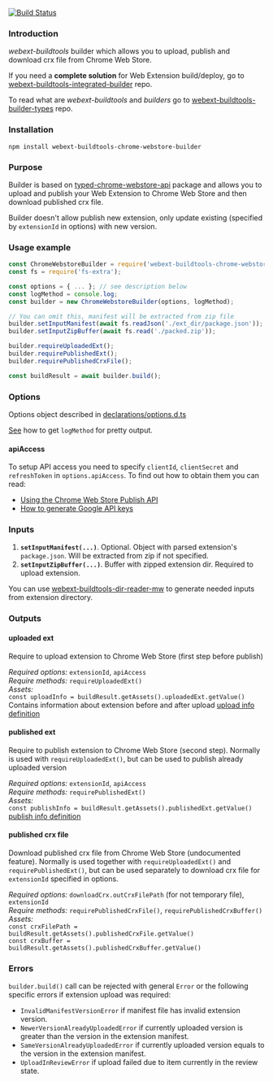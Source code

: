 [![Build Status](https://travis-ci.com/cardinalby/webext-buildtools-chrome-webstore-builder.svg?branch=master)](https://travis-ci.com/cardinalby/webext-buildtools-chrome-webstore-builder)
### Introduction
*webext-buildtools* builder which allows you to upload, publish and download crx file from Chrome Web Store.

If you need a **complete solution** for Web Extension build/deploy, go to 
[webext-buildtools-integrated-builder](https://github.com/cardinalby/webext-buildtools-integrated-builder) repo.  

To read what are *webext-buildtools* and *builders* go to 
[webext-buildtools-builder-types](https://github.com/cardinalby/webext-buildtools-builder-types) repo.

### Installation
`npm install webext-buildtools-chrome-webstore-builder`

### Purpose
Builder is based on [typed-chrome-webstore-api](https://github.com/cardinalby/typed-chrome-webstore-api) 
package and allows you to upload and publish your Web Extension to Chrome Web Store and then download published crx file.

Builder doesn't allow publish new extension, only update existing (specified by `extensionId` in options) 
with new version.  

### Usage example
```js
const ChromeWebstoreBuilder = require('webext-buildtools-chrome-webstore-builder').default;
const fs = require('fs-extra');

const options = { ... }; // see description below
const logMethod = console.log;
const builder = new ChromeWebstoreBuilder(options, logMethod);

// You can omit this, manifest will be extracted from zip file
builder.setInputManifest(await fs.readJson('./ext_dir/package.json'));
builder.setInputZipBuffer(await fs.read('./packed.zip'));

builder.requireUploadedExt();
builder.requirePublishedExt();
builder.requirePublishedCrxFile();

const buildResult = await builder.build();
``` 

### Options
Options object described in [declarations/options.d.ts](declarations/options.d.ts)

[See](https://github.com/cardinalby/webext-buildtools-integrated-builder/blob/master/logMethod.md) how to get `logMethod` for pretty output.

#### apiAccess
To setup API access you need to specify `clientId`, `clientSecret` and `refreshToken` in `options.apiAccess`.
To find out how to obtain them you can read:
* [Using the Chrome Web Store Publish API](https://developer.chrome.com/webstore/using_webstore_api) 
* [How to generate Google API keys](https://github.com/DrewML/chrome-webstore-upload/blob/master/How%20to%20generate%20Google%20API%20keys.md)

### Inputs
1. **`setInputManifest(...)`**. Optional. Object with parsed extension's `package.json`. Will be extracted from zip if not specified.
2. **`setInputZipBuffer(...)`**. Buffer with zipped extension dir. Required to upload extension.

You can use [webext-buildtools-dir-reader-mw](https://www.npmjs.com/package/webext-buildtools-dir-reader-mw)
to generate needed inputs from extension directory.

### Outputs

#### uploaded ext
Require to upload extension to Chrome Web Store (first step before publish)<br>

*Required options:* `extensionId`, `apiAccess` <br>
*Require methods:* `requireUploadedExt()` <br>
*Assets:* <br> 
`const uploadInfo = buildResult.getAssets().uploadedExt.getValue()`
Contains information about extension before and after upload
[upload info definition](declarations/uploadedExtInfo.d.ts)

#### published ext
Require to publish extension to Chrome Web Store (second step). 
Normally is used with `requireUploadedExt()`, but can be used to publish already uploaded version <br>

*Required options:* `extensionId`, `apiAccess` <br>
*Require methods:* `requirePublishedExt()` <br>
*Assets:* <br> 
`const publishInfo = buildResult.getAssets().publishedExt.getValue()` 
[publish info definition](declarations/publishedExtInfo.d.ts)

#### published crx file
Download published crx file from Chrome Web Store (undocumented feature). Normally is
used together with `requireUploadedExt()` and  `requirePublishedExt()`, but can be used
separately to download crx file for `extensionId` specified in options. 

*Required options:* `downloadCrx.outCrxFilePath` (for not temporary file), `extensionId` <br>
*Require methods:* `requirePublishedCrxFile()`, `requirePublishedCrxBuffer()` <br>
*Assets:* <br>
`const crxFilePath = buildResult.getAssets().publishedCrxFile.getValue()`<br>
`const crxBuffer = buildResult.getAssets().publishedCrxBuffer.getValue()`

### Errors
`builder.build()` call can be rejected with general `Error` or the following specific errors if 
extension upload was required:
* `InvalidManifestVersionError` if manifest file has invalid extension version.
* `NewerVersionAlreadyUploadedError` if currently uploaded version is greater than the version in 
the extension manifest.
* `SameVersionAlreadyUploadedError` if currently uploaded version equals to the version in 
the extension manifest.
* `UploadInReviewError` if upload failed due to item currently in the review state.